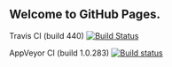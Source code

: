﻿## Welcome to GitHub Pages.

Travis CI (build 440)
[![Build Status](https://travis-ci.org/djohn7504/lab-ci.svg?branch=master)](https://travis-ci.org/djohn7504/lab-ci)

AppVeyor CI (build 1.0.283)
[![Build status](https://ci.appveyor.com/api/projects/status/4dvfr08psgfhyx4s/branch/master?svg=true)](https://ci.appveyor.com/project/djohn7504/lab-ci/branch/master)
